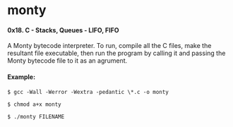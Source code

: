 # monty
#### 0x18. C - Stacks, Queues - LIFO, FIFO

A Monty bytecode interpreter.
To run, compile all the C files, make the resultant file executable, then run the program by calling it and passing the Monty bytecode file to it as an agrument.


#### Example:
```
$ gcc -Wall -Werror -Wextra -pedantic \*.c -o monty

$ chmod a+x monty

$ ./monty FILENAME
```
